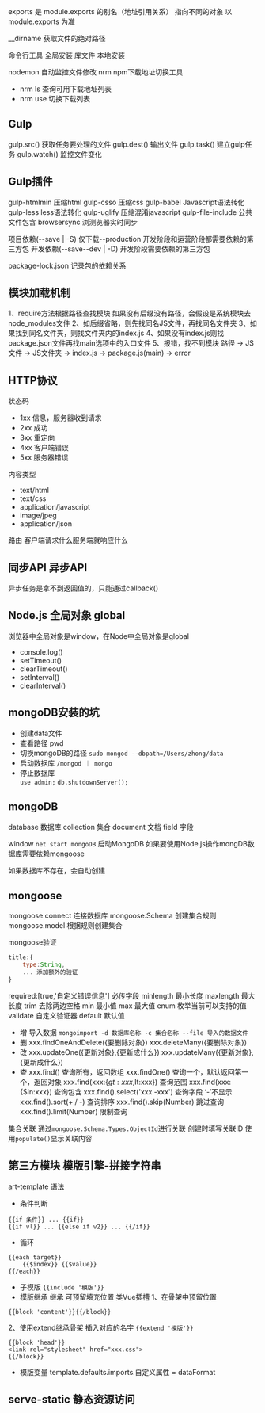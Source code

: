  exports 是 module.exports 的别名（地址引用关系）
 指向不同的对象 以 module.exports 为准

 __dirname 获取文件的绝对路径

 命令行工具 全局安装
 库文件 本地安装


 nodemon 自动监控文件修改
 nrm npm下载地址切换工具
 - nrm ls 查询可用下载地址列表
 - nrm use 切换下载列表

## Gulp 
gulp.src() 获取任务要处理的文件
gulp.dest() 输出文件
gulp.task() 建立gulp任务
gulp.watch() 监控文件变化

## Gulp插件
gulp-htmlmin 压缩html
gulp-csso 压缩css
gulp-babel Javascript语法转化 
gulp-less less语法转化
gulp-uglify 压缩混淆javascript
gulp-file-include 公共文件包含
browsersync 浏测览器实时同步

项目依赖(--save | -S) 仅下载--production
开发阶段和运营阶段都需要依赖的第三方包
开发依赖(--save--dev | -D) 
开发阶段需要依赖的第三方包

package-lock.json 记录包的依赖关系

## 模块加载机制
1、require方法根据路径查找模块
    如果没有后缀没有路径，会假设是系统模块去node_modules文件
2、如后缀省略，则先找同名JS文件，再找同名文件夹
3、如果找到同名文件夹，则找文件夹内的index.js
4、如果没有index.js则找package.json文件再找main选项中的入口文件
5、报错，找不到模块
路径 -> JS文件 -> JS文件夹 -> index.js -> package.js(main) -> error

## HTTP协议
状态码
- 1xx   信息，服务器收到请求
- 2xx   成功
- 3xx   重定向
- 4xx   客户端错误
- 5xx   服务器错误

内容类型
- text/html
- text/css
- application/javascript
- image/jpeg
- application/json

路由
客户端请求什么服务端就响应什么

## 同步API 异步API
异步任务是拿不到返回值的，只能通过callback()

## Node.js 全局对象 global
浏览器中全局对象是window，在Node中全局对象是global
- console.log()
- setTimeout()
- clearTimeout()
- setInterval()
- clearInterval()

## mongoDB安装的坑
- 创建data文件
- 查看路径 pwd
- 切换mongoDB的路径 `sudo mongod --dbpath=/Users/zhong/data`
- 启动数据库 `/mongod ｜ mongo`
- 停止数据库  
`use admin;`
`db.shutdownServer();`

## mongoDB
database 数据库
collection 集合
document 文档
fieId 字段

window `net start mongoDB` 启动MongoDB
如果要使用Node.js操作mongDB数据库需要依赖mongoose

如果数据库不存在，会自动创建

## mongoose
mongoose.connect 连接数据库
mongoose.Schema 创建集合规则
mongoose.model 根据规则创建集合

mongoose验证
```javascript
title:{
    type:String,
    ... 添加额外的验证
}
```
required:[true,'自定义错误信息'] 必传字段
minlength 最小长度
maxlength 最大长度
trim 去除两边空格
min 最小值
max 最大值
enum 枚举当前可以支持的值
validate 自定义验证器
default 默认值


- 增
导入数据
`mongoimport -d 数据库名称 -c 集合名称 --file 导入的数据文件`
- 删
xxx.findOneAndDelete({要删除对象})
xxx.deleteMany({要删除对象})
- 改
xxx.updateOne({更新对象},{更新成什么})
xxx.updateMany({更新对象},{更新成什么})
- 查
xxx.find() 查询所有，返回数组
xxx.findOne() 查询一个，默认返回第一个，返回对象
xxx.find(xxx:{$gt:xxx,$lt:xxx}) 查询范围
xxx.find(xxx:{$in:xxx}) 查询包含
xxx.find().select('xxx -xxx') 查询字段 ‘-’不显示
xxx.find().sort(+ / -) 查询排序
xxx.find().skip(Number) 跳过查询
xxx.find().limit(Number) 限制查询

集合关联
通过`mongoose.Schema.Types.ObjectId`进行关联
创建时填写关联ID
使用`populate()`显示关联内容

## 第三方模块 模版引擎-拼接字符串
art-template
语法
- 条件判断
```
{{if 条件}} ... {{if}}
{{if vl}} ... {{else if v2}} ... {{/if}}
```
- 循环
```
{{each target}}
    {{$index}} {{$value}}
{{/each}}
```
- 子模版
`{{include '模版'}}`
- 模版继承
继承 可预留填充位置 类Vue插槽 <slot>
1、在骨架中预留位置
```
{{block 'content'}}{{/block}}
```
2、使用extend继承骨架 插入对应的名字
`{{extend '模版'}}`
```
{{block 'head'}}
<link rel="stylesheet" href="xxx.css">
{{/block}}
```
- 模版变量
template.defaults.imports.自定义属性 = dataFormat

## serve-static 静态资源访问